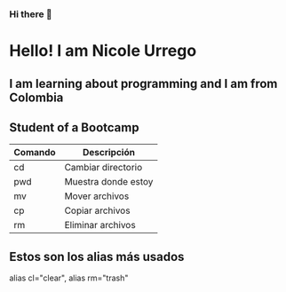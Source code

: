 ### Hi there 👋

<!--
**Nicolina10/Nicolina10** is a ✨ _special_ ✨ repository because its `README.md` (this file) appears on your GitHub profile.

Here are some ideas to get you started:

- 🔭 I’m currently working on ...
- 🌱 I’m currently learning ...
- 👯 I’m looking to collaborate on ...
- 🤔 I’m looking for help with ...
- 💬 Ask me about ...
- 📫 How to reach me: ...
- 😄 Pronouns: ...
- ⚡ Fun fact: ...
-->
# Hello! I am Nicole Urrego
## I am learning about programming and I am from Colombia
## Student of a Bootcamp 

|Comando| Descripción        |
|-------|------------------- |
|cd     | Cambiar directorio |
|pwd    | Muestra donde estoy|
|mv     | Mover archivos     |
|cp     | Copiar archivos    |
|rm     | Eliminar archivos  |

## Estos son los alias más usados
alias cl="clear",
alias rm="trash"
